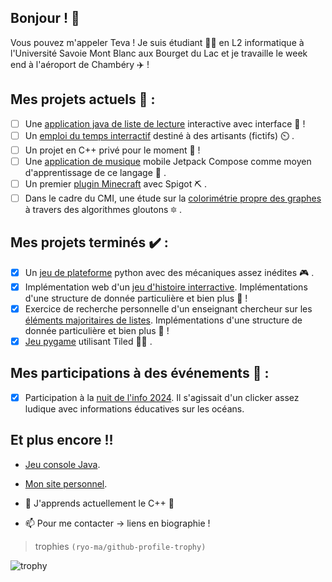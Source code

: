 ## Bonjour ! 👋

Vous pouvez m'appeler Teva ! Je suis étudiant 👨‍🎓 en L2 informatique à l'Université Savoie Mont Blanc aux Bourget du Lac et je travaille le week end à l'aéroport de Chambéry ✈️ !

## Mes projets actuels 🔭 :
- [ ] Une [application java de liste de lecture](https://github.com/TevaPhilippe05/Perso_Appli_Lst_Lecture) interactive avec interface 📖 !
- [ ] Un [emploi du temps interractif](https://github.com/TevaPhilippe05/L2_Edt_Interractif_Artisants) destiné à des artisants (fictifs) ⏲️ .
- [ ] Un projet en C++ privé pour le moment 🤫 !
- [ ] Une [application de musique](https://github.com/TevaPhilippe05/Perso_Appli_Mobile_Musique) mobile Jetpack Compose comme moyen d'apprentissage de ce langage 🤔 .
- [ ] Un premier [plugin Minecraft](https://github.com/TevaPhilippe05/Perso_Minecraft_Plugin) avec Spigot ⛏️ .
- [ ] Dans le cadre du CMI, une étude sur la [colorimétrie propre des graphes](https://github.com/TevaPhilippe05/L2_Recherche_Colorimetrie_Graphes) à travers des algorithmes gloutons 🔯 .

## Mes projets terminés ✔️ : 
- [x] Un [jeu de plateforme](https://github.com/Maz0ky/L2_Jeu_Pygame) python avec des mécaniques assez inédites 🎮 .
- [x] Implémentation web d'un [jeu d'histoire interractive](https://github.com/jtrognon/L1_Projet_Jeux_Web). Implémentations d'une structure de donnée particulière et bien plus 🔖 !
- [x] Exercice de recherche personnelle d'un enseignant chercheur sur les [éléments majoritaires de listes](https://github.com/TevaPhilippe05/L1_Recherche_Elements_Majoritaires_Listes). Implémentations d'une structure de donnée particulière et bien plus 🤔 !
- [x] [Jeu pygame](https://github.com/Tathoon/Terminale_Jeux_Python) utilisant Tiled 👨‍💻 .

## Mes participations à des événements 🧋 :
- [x] Participation à la [nuit de l'info 2024](https://github.com/TommyDIL/Nuit-Info-2024). Il s'agissait d'un clicker assez ludique avec informations éducatives sur les océans.

## Et plus encore !!
- [Jeu console Java](https://github.com/TevaPhilippe05/L2_Jeu_Ile_Console_Java).
- [Mon site personnel](https://github.com/TevaPhilippe05/Perso_Site_Internet).

- 🌱 J'apprends actuellement le C++ 🤫

- 📫 Pour me contacter -> liens en biographie !

> trophies ``(ryo-ma/github-profile-trophy)``

![trophy](https://github-profile-trophy.vercel.app/?username=TevaPhilippe05&theme=onedark&column=6&no-frame=true&title=Commits,Repositories,Followers)
